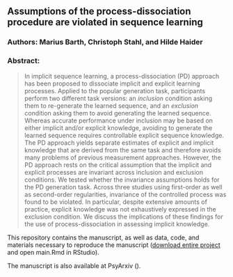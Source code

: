 ## Assumptions of the process-dissociation procedure are violated in sequence learning

### Authors: Marius Barth, Christoph Stahl, and Hilde Haider

### Abstract:

>  In implicit sequence learning, a process-dissociation (PD) approach has been proposed to dissociate implicit and explicit learning processes. Applied to the popular generation task, participants perform two different task versions: an *inclusion* condition asking them to re-generate the learned sequence, and an *exclusion* condition asking them to avoid generating the learned sequence. Whereas accurate performance under inclusion may be based on either implicit and/or explicit knowledge, avoiding to generate the learned sequence requires controllable explicit sequence knowledge. The PD approach yields separate estimates of explicit and implicit knowledge that are derived from the same task and therefore avoids many problems of previous measurement approaches. However, the PD approach rests on the critical assumption that the implicit and explicit processes are invariant across inclusion and exclusion conditions. We tested whether the invariance assumptions holds for the PD generation task. Across three studies using first-order as well as second-order regularities, invariance of the controlled process was found to be violated. In particular, despite extensive amounts of practice, explicit knowledge was not exhaustively expressed in the exclusion condition. We discuss the implications of these findings for the use of process-dissociation in assessing implicit knowledge.

This repository contains the manuscript, as well as data, code, and materials necessary to reproduce the manuscript (<a href="https://github.com/methexp/pdl2/archive/master.zip">download entire project</a> and open main.Rmd in RStudio).

The manuscript is also available at PsyArxiv ().